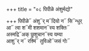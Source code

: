+++
title = "०८ पिपीळे अंशुर्मद्यो"

+++
पिपीळे᳓ अंशु᳓र् म᳓दियो न᳓ सि᳓न्धुर्  
आ᳓ त्वा श᳓मी शशमान᳓स्य शक्तिः᳓  
अस्मद्रि᳓अक् छुशुचान᳓स्य यम्या  
आशु᳓र् न᳓ रश्मिं᳓ तुविओ᳓जसं गोः᳓